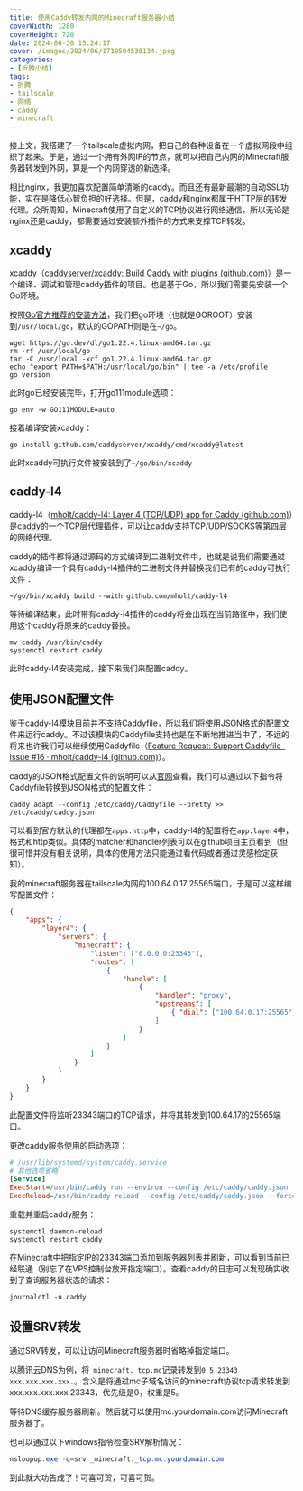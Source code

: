 ```yaml
---
title: 使用Caddy转发内网的Minecraft服务器小结
coverWidth: 1280
coverHeight: 720
date: 2024-06-30 15:24:17
cover: /images/2024/06/1719504530134.jpeg
categories:
- [折腾小结]
tags:
- 折腾
- tailscale
- 网络
- caddy
- minecraft
---
```


接上文，我搭建了一个tailscale虚拟内网，把自己的各种设备在一个虚拟网段中组织了起来。于是，通过一个拥有外网IP的节点，就可以把自己内网的Minecraft服务器转发到外网，算是一个内网穿透的新选择。

<!--more-->

相比nginx，我更加喜欢配置简单清晰的caddy。而且还有最新最潮的自动SSL功能，实在是降低心智负担的好选择。但是，caddy和nginx都属于HTTP层的转发代理。众所周知，Minecraft使用了自定义的TCP协议进行网络通信，所以无论是nginx还是caddy，都需要通过安装额外插件的方式来支撑TCP转发。

## xcaddy

xcaddy（[caddyserver/xcaddy: Build Caddy with plugins (github.com)](https://github.com/caddyserver/xcaddy)）是一个编译、调试和管理caddy插件的项目。也是基于Go，所以我们需要先安装一个Go环境。

按照[Go官方推荐的安装方法](https://go.dev/doc/install)，我们把go环境（也就是GOROOT）安装到`/usr/local/go`，默认的GOPATH则是在`~/go`。

```shell
wget https://go.dev/dl/go1.22.4.linux-amd64.tar.gz
rm -rf /usr/local/go
tar -C /usr/local -xcf go1.22.4.linux-amd64.tar.gz
echo "export PATH=$PATH:/usr/local/go/bin" | tee -a /etc/profile
go version
```

此时go已经安装完毕，打开go111module选项：

```shell
go env -w GO111MODULE=auto
```

接着编译安装xcaddy：

```shell
go install github.com/caddyserver/xcaddy/cmd/xcaddy@latest
```

此时xcaddy可执行文件被安装到了`~/go/bin/xcaddy`

## caddy-l4

caddy-l4（[mholt/caddy-l4: Layer 4 (TCP/UDP) app for Caddy (github.com)](https://github.com/mholt/caddy-l4)）是caddy的一个TCP层代理插件，可以让caddy支持TCP/UDP/SOCKS等第四层的网络代理。

caddy的插件都将通过源码的方式编译到二进制文件中，也就是说我们需要通过xcaddy编译一个具有caddy-l4插件的二进制文件并替换我们已有的caddy可执行文件：

```shell
~/go/bin/xcaddy build --with github.com/mholt/caddy-l4
```

等待编译结束，此时带有caddy-l4插件的caddy将会出现在当前路径中，我们使用这个caddy将原来的caddy替换。

```
mv caddy /usr/bin/caddy
systemctl restart caddy
```

此时caddy-l4安装完成，接下来我们来配置caddy。


## 使用JSON配置文件

鉴于caddy-l4模块目前并不支持Caddyfile，所以我们将使用JSON格式的配置文件来运行caddy。不过该模块的Caddyfile支持也是在不断地推进当中了，不远的将来也许我们可以继续使用Caddyfile（[Feature Request: Support Caddyfile · Issue #16 · mholt/caddy-l4 (github.com)](https://github.com/mholt/caddy-l4/issues/16)）。

caddy的JSON格式配置文件的说明可以从[官网](https://caddyserver.com/docs/json/)查看，我们可以通过以下指令将Caddyfile转换到JSON格式的配置文件：

```shell
caddy adapt --config /etc/caddy/Caddyfile --pretty >> /etc/caddy/caddy.json
```

可以看到官方默认的代理都在`apps.http`中，caddy-l4的配置将在`app.layer4`中，格式和http类似。具体的matcher和handler列表可以在github项目主页看到（但很可惜并没有相关说明，具体的使用方法只能通过看代码或者通过灵感检定获知）。

我的minecraft服务器在tailscale内网的100.64.0.17:25565端口，于是可以这样编写配置文件：

```json
{
    "apps": {
        "layer4": {
            "servers": {
                "minecraft": {
                    "listen": ["0.0.0.0:23343"],
                    "routes": [
                        {
                            "handle": [
                                {
                                    "handler": "proxy",
                                    "upstreams": [
                                        { "dial": ["100.64.0.17:25565"] }
                                    ]
                                }
                            ]
                        }
                    ]
                }
            }
        }
    }
}
```

此配置文件将监听23343端口的TCP请求，并将其转发到100.64.17的25565端口。

更改caddy服务使用的启动选项：

```ini
# /usr/lib/systemd/system/caddy.service
# 其他选项省略
[Service]
ExecStart=/usr/bin/caddy run --environ --config /etc/caddy/caddy.json
ExecReload=/usr/bin/caddy reload --config /etc/caddy/caddy.json --force
```

重载并重启caddy服务：

```shell
systemctl daemon-reload
systemctl restart caddy
```

在Minecraft中把指定IP的23343端口添加到服务器列表并刷新，可以看到当前已经联通（别忘了在VPS控制台放开指定端口）。查看caddy的日志可以发现确实收到了查询服务器状态的请求：

```
journalctl -u caddy
```

## 设置SRV转发

通过SRV转发，可以让访问Minecraft服务器时省略掉指定端口。

以腾讯云DNS为例，将`_minecraft._tcp.mc`记录转发到`0 5 23343 xxx.xxx.xxx.xxx.`。含义是将通过mc子域名访问的minecraft协议tcp请求转发到xxx.xxx.xxx.xxx:23343，优先级是0，权重是5。

等待DNS缓存服务器刷新。然后就可以使用mc.yourdomain.com访问Minecraft服务器了。

也可以通过以下windows指令检查SRV解析情况：

```powershell
nsloopup.exe -q=srv _minecraft._tcp.mc.yourdomain.com
```

到此就大功告成了！可喜可贺，可喜可贺。
